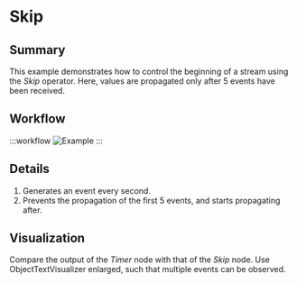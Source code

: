 # Skip 

## Summary
This example demonstrates how to control the beginning of a stream using the *Skip* operator. Here, values are propagated only after 5 events have been received.

## Workflow

:::workflow
![Example](~/workflows/ReactiveExamples/Skip/Skip.bonsai)
:::

## Details
1. Generates an event every second.
2. Prevents the propagation of the first 5 events, and starts propagating after.

## Visualization

Compare the output of the *Timer* node with that of the *Skip* node. Use ObjectTextVisualizer enlarged, such that multiple events can be observed. 
